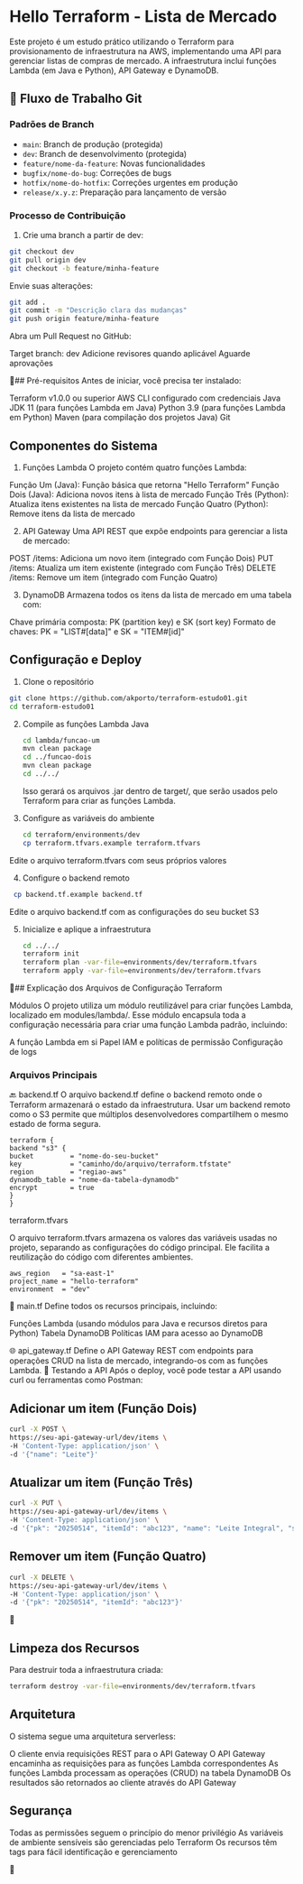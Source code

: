 # Hello Terraform - Lista de Mercado

Este projeto é um estudo prático utilizando o Terraform para provisionamento de infraestrutura na AWS, implementando uma API para gerenciar listas de compras de mercado. A infraestrutura inclui funções Lambda (em Java e Python), API Gateway e DynamoDB.

## 🌿 Fluxo de Trabalho Git

### Padrões de Branch
* `main`: Branch de produção (protegida)
* `dev`: Branch de desenvolvimento (protegida)
* `feature/nome-da-feature`: Novas funcionalidades
* `bugfix/nome-do-bug`: Correções de bugs
* `hotfix/nome-do-hotfix`: Correções urgentes em produção
* `release/x.y.z`: Preparação para lançamento de versão


### Processo de Contribuição
1. Crie uma branch a partir de dev:

```bash
git checkout dev
git pull origin dev
git checkout -b feature/minha-feature
```

Envie suas alterações:

```bash
git add .
git commit -m "Descrição clara das mudanças"
git push origin feature/minha-feature
```

Abra um Pull Request no GitHub:

Target branch: dev
Adicione revisores quando aplicável
Aguarde aprovações



🚀## Pré-requisitos
Antes de iniciar, você precisa ter instalado:

Terraform v1.0.0 ou superior
AWS CLI configurado com credenciais
Java JDK 11 (para funções Lambda em Java)
Python 3.9 (para funções Lambda em Python)
Maven (para compilação dos projetos Java)
Git


## Componentes do Sistema
1. Funções Lambda
   O projeto contém quatro funções Lambda:

Função Um (Java): Função básica que retorna "Hello Terraform"
Função Dois (Java): Adiciona novos itens à lista de mercado
Função Três (Python): Atualiza itens existentes na lista de mercado
Função Quatro (Python): Remove itens da lista de mercado

2. API Gateway
   Uma API REST que expõe endpoints para gerenciar a lista de mercado:

POST /items: Adiciona um novo item (integrado com Função Dois)
PUT /items: Atualiza um item existente (integrado com Função Três)
DELETE /items: Remove um item (integrado com Função Quatro)

3. DynamoDB
   Armazena todos os itens da lista de mercado em uma tabela com:

Chave primária composta: PK (partition key) e SK (sort key)
Formato de chaves: PK = "LIST#[data]" e SK = "ITEM#[id]"

## Configuração e Deploy
1. Clone o repositório

```bash
git clone https://github.com/akporto/terraform-estudo01.git
cd terraform-estudo01
```

2. Compile as funções Lambda Java
   ```bash
   cd lambda/funcao-um
   mvn clean package
   cd ../funcao-dois
   mvn clean package
   cd ../../
   ```
   
   Isso gerará os arquivos .jar dentro de target/, que serão usados pelo Terraform para criar as funções Lambda.

3. Configure as variáveis do ambiente
   ```bash
   cd terraform/environments/dev
   cp terraform.tfvars.example terraform.tfvars
   ```
 Edite o arquivo terraform.tfvars com seus próprios valores

4. Configure o backend remoto 
  ``` bash
   cp backend.tf.example backend.tf
   ```

 Edite o arquivo backend.tf com as configurações do seu bucket S3
 
5. Inicialize e aplique a infraestrutura
   ```bash
   cd ../../
   terraform init
   terraform plan -var-file=environments/dev/terraform.tfvars
   terraform apply -var-file=environments/dev/terraform.tfvars
   ```

📁## Explicação dos Arquivos de Configuração Terraform

Módulos
O projeto utiliza um módulo reutilizável para criar funções Lambda, localizado em modules/lambda/. Esse módulo encapsula toda a configuração necessária para criar uma função Lambda padrão, incluindo:

A função Lambda em si
Papel IAM e políticas de permissão
Configuração de logs

### Arquivos Principais
🔙 backend.tf
O arquivo backend.tf define o backend remoto onde o Terraform armazenará o estado da infraestrutura. Usar um backend remoto como o S3 permite que múltiplos desenvolvedores compartilhem o mesmo estado de forma segura.

```
terraform {
backend "s3" {
bucket         = "nome-do-seu-bucket"
key            = "caminho/do/arquivo/terraform.tfstate"
region         = "regiao-aws"
dynamodb_table = "nome-da-tabela-dynamodb"
encrypt        = true
}
}
```

terraform.tfvars

O arquivo terraform.tfvars armazena os valores das variáveis usadas no projeto, separando as configurações do código principal. Ele facilita a reutilização do código com diferentes ambientes.

```hcl
aws_region   = "sa-east-1"
project_name = "hello-terraform"
environment  = "dev"
```

📝 main.tf
Define todos os recursos principais, incluindo:

Funções Lambda (usando módulos para Java e recursos diretos para Python)
Tabela DynamoDB
Políticas IAM para acesso ao DynamoDB

🌐 api_gateway.tf
Define o API Gateway REST com endpoints para operações CRUD na lista de mercado, integrando-os com as funções Lambda.
🧪 Testando a API
Após o deploy, você pode testar a API usando curl ou ferramentas como Postman:

## Adicionar um item (Função Dois)
```bash
curl -X POST \
https://seu-api-gateway-url/dev/items \
-H 'Content-Type: application/json' \
-d '{"name": "Leite"}'
```

## Atualizar um item (Função Três)
```bash
curl -X PUT \
https://seu-api-gateway-url/dev/items \
-H 'Content-Type: application/json' \
-d '{"pk": "20250514", "itemId": "abc123", "name": "Leite Integral", "status": "DONE"}'
```

## Remover um item (Função Quatro)
```bash
curl -X DELETE \
https://seu-api-gateway-url/dev/items \
-H 'Content-Type: application/json' \
-d '{"pk": "20250514", "itemId": "abc123"}'
```
🧹 
## Limpeza dos Recursos

Para destruir toda a infraestrutura criada:

```bash
terraform destroy -var-file=environments/dev/terraform.tfvars
```

## Arquitetura

O sistema segue uma arquitetura serverless:

O cliente envia requisições REST para o API Gateway
O API Gateway encaminha as requisições para as funções Lambda correspondentes
As funções Lambda processam as operações (CRUD) na tabela DynamoDB
Os resultados são retornados ao cliente através do API Gateway

## Segurança

Todas as permissões seguem o princípio do menor privilégio
As variáveis de ambiente sensíveis são gerenciadas pelo Terraform
Os recursos têm tags para fácil identificação e gerenciamento

📜
